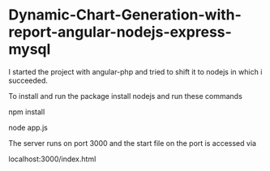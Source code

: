# Dynamic-Chart-Generation-with-report-angular-nodejs-express-mysql
I started the project with angular-php and tried to shift it to nodejs in which i succeeded.

To install and run the package 
install nodejs and run these commands

npm install

node app.js

The server runs on port 3000 and the start file on the port is accessed via

localhost:3000/index.html
